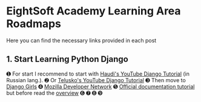 # EightSoft Academy Learning Area Roadmaps

Here you can find the necessary links provided in each post

## 1. Start Learning Python Django 
➊ For start I recommend to start with [Haudi's YouTube Django Tutorial](https://youtu.be/w4nrT7emiVc) (in Russian lang.).
➋ Or [Telusko's YouTube Django Tutorial](https://www.youtube.com/watch?v=OTmQOjsl0eg)
➌ Then move to [Django Girls](https://tutorial.djangogirls.org/en/)
➍ [Mozilla Developer Network](https://developer.mozilla.org/en-US/docs/Learn/Server-side/Django)
➎ [Official documentation tutorial](https://docs.djangoproject.com/en/3.1/intro/tutorial01/) but before read the [overview](https://docs.djangoproject.com/en/3.1/intro/overview/)
➏
➐
➑
➒
